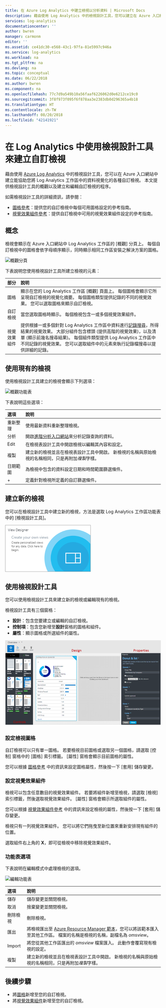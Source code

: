 ```yaml
---
title: 在 Azure Log Analytics 中建立檢視以分析資料 | Microsoft Docs
description: 藉由使用 Log Analytics 中的檢視設計工具，您可以建立在 Azure 入口網站中顯示並包含 Log Analytics 工作區中各種資料視覺效果的自訂檢視。 本文包含檢視設計工具的概觀，並提供建立和編輯自訂檢視的程序。
services: log-analytics
documentationcenter: ''
author: bwren
manager: carmonm
editor: ''
ms.assetid: ce41dc30-e568-43c1-97fa-81e5997c946a
ms.service: log-analytics
ms.workload: na
ms.tgt_pltfrm: na
ms.devlang: na
ms.topic: conceptual
ms.date: 06/22/2018
ms.author: bwren
ms.component: na
ms.openlocfilehash: 77c7d9a549b10a56faaf6226062d0e6212ce19c0
ms.sourcegitcommit: 3f8f973f095f6f878aa3e2383db0d296365a4b18
ms.translationtype: HT
ms.contentlocale: zh-TW
ms.lasthandoff: 08/20/2018
ms.locfileid: "42141921"
---
```

# <a name="create-custom-views-by-using-view-designer-in-log-analytics"></a>在 Log Analytics 中使用檢視設計工具來建立自訂檢視
藉由使用 [Azure Log Analytics](log-analytics-overview.md) 中的檢視設計工具，您可以在 Azure 入口網站中建立能協助您將 Log Analytics 工作區中的資料視覺化的各種自訂檢視。 本文提供檢視設計工具的概觀以及建立和編輯自訂檢視的程序。

如需檢視設計工具的詳細資訊，請參閱：

* [圖格參考](log-analytics-view-designer-tiles.md)：提供您的自訂檢視中每個可用圖格設定的參考指南。
* [視覺效果組件參考](log-analytics-view-designer-parts.md)：提供自訂檢視中可用的視覺效果組件設定的參考指南。


## <a name="concepts"></a>概念
檢視會顯示在 Azure 入口網站中 Log Analytics 工作區的 [概觀] 分頁上。 每個自訂檢視中的圖格會依字母順序顯示，同時顯示相同工作區安裝之解決方案的圖格。

![概觀分頁](media/log-analytics-view-designer/overview-page.png)

下表說明您使用檢視設計工具所建立檢視的元素：

| 部分 | 說明 |
|:--- |:--- |
| 圖格 | 顯示在您的 Log Analytics 工作區 [概觀] 頁面上。 每個圖格會顯示它所呈現自訂檢視的視覺化摘要。 每個圖格類型提供記錄的不同的視覺效果。 您可以選取圖格來顯示自訂檢視。 |
| 自訂檢視 | 當您選取圖格時顯示。 每個檢視包含一或多個視覺效果組件。 |
| 視覺效果組件 | 提供根據一或多個針對 Log Analytics 工作區中資料進行[記錄搜尋](log-analytics-log-searches.md)，所得結果的視覺效果。 大部分組件包含標頭 (提供高階的視覺效果)，以及清單 (顯示前幾名搜尋結果)。 每個組件類型提供 Log Analytics 工作區中不同記錄的視覺效果。 您可以選取組件中的元素來執行記錄檔搜尋以提供詳細的記錄。 |


## <a name="work-with-an-existing-view"></a>使用現有的檢視
使用檢視設計工具建立的檢視會顯示下列選項：

![概觀功能表](media/log-analytics-view-designer/overview-menu.png)

下表說明這些選項：

| 選項 | 說明 |
|:--|:--|
| 重新整理   | 使用最新資料重新整理檢視。 | 
| 分析 | 開啟[進階分析入口網站](log-analytics-log-search-portals.md)來分析記錄查詢的資料。 |
| Edit       | 在檢視表設計工具中開啟檢視以編輯其內容和設定。  |
| 複製      | 建立新的檢視並且在檢視表設計工具中開啟。 新檢視的名稱與原始檢視的名稱相同，只是再附加*複製*字樣。 |
| 日期範圍 | 為檢視中包含的資料設定日期和時間範圍篩選條件。 |
| +          | 定義針對檢視所定義的自訂篩選條件。 |


## <a name="create-a-new-view"></a>建立新的檢視
您可以在檢視設計工具中建立新的檢視，方法是選取 Log Analytics 工作區功能表中的 [檢視設計工具]。

![檢視設計工具圖格](media/log-analytics-view-designer/view-designer-tile.png)


## <a name="work-with-view-designer"></a>使用檢視設計工具
您可以使用檢視設計工具來建立新的檢視或編輯現有的檢視。 

檢視設計工具有三個窗格： 
* **設計**：包含您要建立或編輯的自訂檢視。 
* **控制項**：包含您新增至**設計**窗格的圖格和組件。 
* **屬性**：顯示圖格或所選組件的屬性。

![[檢視設計工具]](media/log-analytics-view-designer/view-designer-screenshot.png)

### <a name="configure-the-view-tile"></a>設定檢視圖格
自訂檢視可以只有單一圖格。 若要檢視目前圖格或選取另一個圖格，請選取 [控制] 窗格中的 [圖格] 索引標籤。 [屬性] 窗格會顯示目前圖格的屬性。 

您可以根據 [圖格參考](log-analytics-view-designer-tiles.md) 中的資訊來設定圖格屬性，然後按一下 [套用] 儲存變更。

### <a name="configure-the-visualization-parts"></a>設定視覺效果組件
檢視可以包含任意數目的視覺效果組件。 若要將組件新增至檢視，請選取 [檢視] 索引標籤，然後選取視覺效果組件。 [屬性] 窗格會顯示所選取組件的屬性。 

您可以根據 [視覺效果組件參考](log-analytics-view-designer-parts.md) 中的資訊來設定檢視的屬性，然後按一下 [套用] 儲存變更。

檢視只有一列視覺效果組件。 您可以將它們拖曳至新位置來重新安排現有組件的位置。

選取組件右上角的 **X**，即可從檢視中移除視覺效果組件。


### <a name="menu-options"></a>功能表選項
下表說明在編輯模式中處理檢視的選項。

![編輯功能表](media/log-analytics-view-designer/edit-menu.png)

| 選項 | 說明 |
|:--|:--|
| 儲存        | 儲存變更並關閉檢視。 |
| 取消      | 捨棄變更並關閉檢視。 |
| 刪除檢視 | 刪除檢視。 |
| 匯出      | 將檢視匯出至 [Azure Resource Manager 範本](../azure-resource-manager/resource-group-authoring-templates.md)，您可以將該範本匯入至其他工作區。 檔案的名稱是檢視的名稱，副檔名為 *omsview*。 |
| Import      | 將您從其他工作區匯出的 *omsview* 檔案匯入。 此動作會覆寫現有檢視的設定。 |
| 複製       | 建立新的檢視並且在檢視表設計工具中開啟。 新檢視的名稱與原始檢視的名稱相同，只是再附加*複製*字樣。 |

## <a name="next-steps"></a>後續步驟
* 將[圖格](log-analytics-view-designer-tiles.md)新增至您的自訂檢視。
* 將[視覺效果組件](log-analytics-view-designer-parts.md)新增至您的自訂檢視。

